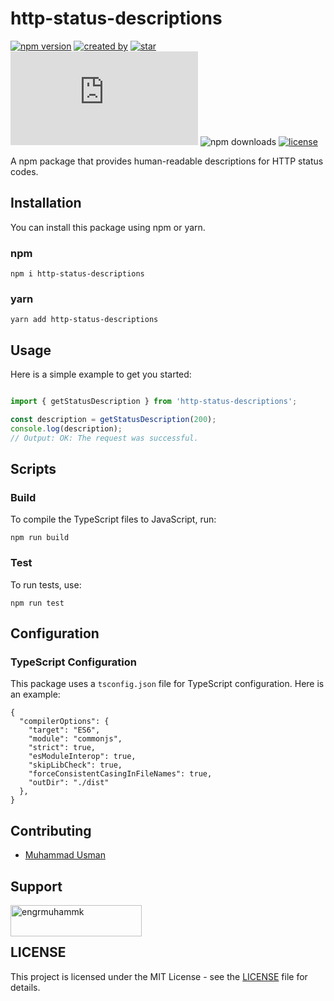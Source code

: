 # http-status-descriptions

[![npm version](https://badge.fury.io/js/http-status-descriptions.svg)](https://badge.fury.io/js/http-status-descriptions) [![created by](https://img.shields.io/badge/created%20by-M.%20Usman-blue.svg?longCache=true&style=flat-square)](https://github.com/muhammad-usman-108) [![star](https://img.shields.io/github/stars/muhammad-usman-108/http-status-descriptions.svg?style=flat-square)](https://github.com/muhammad-usman-108/http-status-descriptions/stargazers) ![size](https://img.shields.io/github/size/muhammad-usman-108/buymeacoffee.js/dist/main.js?color=green&style=flat-square) ![npm downloads](https://img.shields.io/npm/d18m/http-status-descriptions.svg?color=red&style=flat-square) [![license](https://img.shields.io/github/license/muhammad-usman-108/http-status-descriptions.svg?style=flat-square)](https://github.com/muhammad-usman-108/http-status-descriptions.js/blob/main/LICENSE)

A npm package that provides human-readable descriptions for HTTP status codes.

## Installation

You can install this package using npm or yarn.

### npm

```npm i http-status-descriptions```

### yarn

```yarn add http-status-descriptions```

## Usage

Here is a simple example to get you started:

```typescript

import { getStatusDescription } from 'http-status-descriptions';

const description = getStatusDescription(200);
console.log(description); 
// Output: OK: The request was successful.

```

## Scripts

### Build

To compile the TypeScript files to JavaScript, run:

```npm run build```

### Test

To run tests, use:

```npm run test```

## Configuration

### TypeScript Configuration

This package uses a `tsconfig.json` file for TypeScript configuration. Here is an example:

```
{
  "compilerOptions": {
    "target": "ES6",
    "module": "commonjs",
    "strict": true,
    "esModuleInterop": true,
    "skipLibCheck": true,
    "forceConsistentCasingInFileNames": true,
    "outDir": "./dist"
  },
}
```

## Contributing

- [Muhammad Usman](https://github.com/muhammad-usman-108)

## Support

<p><a href="https://buymeacoffee.com/engrmuhammk"> <img align="left" src="https://cdn.buymeacoffee.com/buttons/v2/default-yellow.png" height="50" width="210" alt="engrmuhammk" /></a></p><br><br> 

## LICENSE

This project is licensed under the MIT License - see the [LICENSE](https://github.com/muhammad-usman-108/http-status-descriptions/blob/main/LICENSE) file for details.


